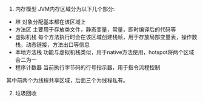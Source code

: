1. 内存模型
JVM内存区域分为以下几个部分:
* 堆
  对象分配基本都在该区域上
* 方法区
  主要用于存放类文件，静态变量，常量，即时编译后的代码等
* 虚拟机栈
  每个方法执行时会在该区域创建栈帧，用于存放局部变量表，操作数栈，动态链接，方法出口等信息
* 本地方法栈
  功能与虚拟机栈类似，用于native方法使用，hotspot将两个区域合二为一
* 程序计数器
  当前执行字节码的行号指示器，用于指令流程控制

其中前两个为线程共享区域，后面三个为线程私有。





2. 垃圾回收